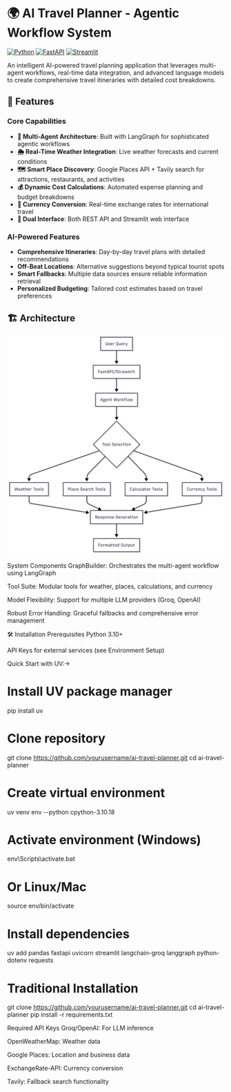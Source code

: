 # 🌍 AI Travel Planner - Agentic Workflow System

[![Python](https://img.shields.io/badge/Python-3.10+-blue.svg)](https://www.python.org/downloads/)
[![FastAPI](https://img.shields.io/badge/FastAPI-0.100+-green.svg)](https://fastapi.tiangolo.com/)
[![Streamlit](https://img.shields.io/badge/Streamlit-1.30+-red.svg)](https://streamlit.io/)

An intelligent AI-powered travel planning application that leverages multi-agent workflows, real-time data integration, and advanced language models to create comprehensive travel itineraries with detailed cost breakdowns.

## 🚀 Features

### Core Capabilities
- **🤖 Multi-Agent Architecture**: Built with LangGraph for sophisticated agentic workflows
- **🌦️ Real-Time Weather Integration**: Live weather forecasts and current conditions
- **🗺️ Smart Place Discovery**: Google Places API + Tavily search for attractions, restaurants, and activities
- **💰 Dynamic Cost Calculations**: Automated expense planning and budget breakdowns
- **💱 Currency Conversion**: Real-time exchange rates for international travel
- **📱 Dual Interface**: Both REST API and Streamlit web interface

### AI-Powered Features
- **Comprehensive Itineraries**: Day-by-day travel plans with detailed recommendations
- **Off-Beat Locations**: Alternative suggestions beyond typical tourist spots
- **Smart Fallbacks**: Multiple data sources ensure reliable information retrieval
- **Personalized Budgeting**: Tailored cost estimates based on travel preferences

## 🏗️ Architecture

![Alt Text](arch.png)

System Components
GraphBuilder: Orchestrates the multi-agent workflow using LangGraph

Tool Suite: Modular tools for weather, places, calculations, and currency

Model Flexibility: Support for multiple LLM providers (Groq, OpenAI)

Robust Error Handling: Graceful fallbacks and comprehensive error management

🛠️ Installation
Prerequisites
Python 3.10+

API Keys for external services (see Environment Setup)

Quick Start with UV:->
# Install UV package manager
pip install uv

# Clone repository
git clone https://github.com/yourusername/ai-travel-planner.git
cd ai-travel-planner

# Create virtual environment
uv venv env --python cpython-3.10.18

# Activate environment (Windows)
env\Scripts\activate.bat
# Or Linux/Mac
source env/bin/activate

# Install dependencies
uv add pandas fastapi uvicorn streamlit langchain-groq langgraph python-dotenv requests

# Traditional Installation

git clone https://github.com/yourusername/ai-travel-planner.git
cd ai-travel-planner
pip install -r requirements.txt


Required API Keys
Groq/OpenAI: For LLM inference

OpenWeatherMap: Weather data

Google Places: Location and business data

ExchangeRate-API: Currency conversion

Tavily: Fallback search functionality
